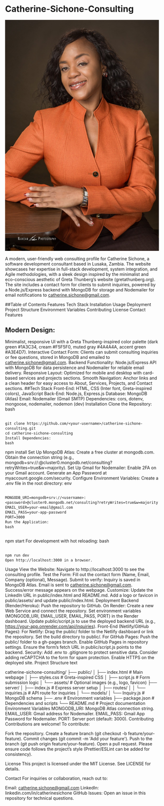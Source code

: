 # Catherine-Sichone-Consulting
![Profile image](https://github.com/Cathy-45/Catherine-Sichone-Consulting/blob/a14f9ef4013c367f09dcf3f34903772e540568e3/IMG_1990.jpeg)


A modern, user-friendly web consulting profile for Catherine Sichone, a software development consultant based in Lusaka, Zambia. The website showcases her expertise in full-stack development, system integration, and Agile methodologies, with a sleek design inspired by the minimalist and eco-conscious aesthetic of Greta Thunberg’s website (gretathunberg.org). The site includes a contact form for clients to submit inquiries, powered by a Node.js/Express backend with MongoDB for storage and Nodemailer for email notifications to catherine.sichone@gmail.com.

##Table of Contents
Features
Tech Stack
Installation
Usage
Deployment
Project Structure
Environment Variables
Contributing
License
Contact
Features
## Modern Design: 
Minimalist, responsive UI with a Greta Thunberg-inspired color palette (dark green #1A3C34, cream #F5F5F0, muted gray #4A4A4A, accent green #A3E4D7).
Interactive Contact Form: Clients can submit consulting inquiries or fee questions, stored in MongoDB and emailed to catherine.sichone@gmail.com.
Backend Functionality: Node.js/Express API with MongoDB for data persistence and Nodemailer for reliable email delivery.
Responsive Layout: Optimized for mobile and desktop with card-based services and projects sections.
Smooth Navigation: Anchor links and a clean header for easy access to About, Services, Projects, and Contact sections.
##Tech Stack
Front-End: HTML, CSS (Inter font, Greta-inspired colors), JavaScript
Back-End: Node.js, Express.js
Database: MongoDB (Atlas)
Email: Nodemailer (Gmail SMTP)
Dependencies: cors, dotenv, mongoose, nodemailer, nodemon (dev)
Installation
Clone the Repository:
bash

```

git clone https://github.com/<your-username>/catherine-sichone-consulting.git
cd catherine-sichone-consulting
Install Dependencies:
bash

```

npm install
Set Up MongoDB Atlas:
Create a free cluster at mongodb.com.
Obtain the connection string (e.g., mongodb+srv://<username>:<password>@cluster0.mongodb.net/consulting?retryWrites=true&w=majority).
Set Up Gmail for Nodemailer:
Enable 2FA on your Gmail account.
Generate an App Password at myaccount.google.com/security.
Configure Environment Variables:
Create a .env file in the root directory:
env

```

MONGODB_URI=mongodb+srv://<username>:<password>@cluster0.mongodb.net/consulting?retryWrites=true&w=majority
EMAIL_USER=your-email@gmail.com
EMAIL_PASS=your-app-password
PORT=3000
Run the Application:
bash


```
npm start
For development with hot reloading:
bash

```

npm run dev
Open http://localhost:3000 in a browser.
```
Usage
View the Website: Navigate to http://localhost:3000 to see the consulting profile.
Test the Form:
Fill out the contact form (Name, Email, Company (optional), Message).
Submit to verify:
Inquiry is saved in MongoDB Atlas.
Email is sent to catherine.sichone@gmail.com.
Success/error message appears on the webpage.
Customize:
Update the LinkedIn URL in public/index.html and README.md.
Add a logo or favicon in public/assets/ and update public/index.html.
Deployment
Backend (Render/Heroku):
Push the repository to GitHub.
On Render:
Create a new Web Service and connect the repository.
Set environment variables (MONGODB_URI, EMAIL_USER, EMAIL_PASS, PORT) in the Render dashboard.
Update public/script.js to use the deployed backend URL (e.g., https://your-app.onrender.com/api/inquiries).
Front-End (Netlify/GitHub Pages):
For Netlify:
Drag the public/ folder to the Netlify dashboard or link the repository.
Set the build directory to public/.
For GitHub Pages:
Push the public/ folder to a gh-pages branch.
Enable GitHub Pages in repository settings.
Ensure the form’s fetch URL in public/script.js points to the backend.
Security:
Add .env to .gitignore to protect sensitive data.
Consider adding reCAPTCHA to the form for spam protection.
Enable HTTPS on the deployed site.
Project Structure
text



catherine-sichone-consulting/
├── public/
│   ├── index.html        # Main webpage
│   ├── styles.css        # Greta-inspired CSS
│   ├── script.js         # Form submission logic
│   └── assets/           # Optional images (e.g., logo, favicon)
├── server/
│   ├── index.js          # Express server setup
│   ├── routes/
│   │   └── inquiries.js  # API route for inquiries
│   └── models/
│       └── Inquiry.js    # MongoDB schema
├── .env                  # Environment variables
├── package.json          # Dependencies and scripts
└── README.md             # Project documentation
Environment Variables
MONGODB_URI: MongoDB Atlas connection string.
EMAIL_USER: Gmail address for Nodemailer.
EMAIL_PASS: Gmail App Password for Nodemailer.
PORT: Server port (default: 3000).
Contributing
Contributions are welcome! To contribute:

Fork the repository.
Create a feature branch (git checkout -b feature/your-feature).
Commit changes (git commit -m 'Add your feature').
Push to the branch (git push origin feature/your-feature).
Open a pull request.
Please ensure code follows the project’s style (Prettier/ESLint can be added for consistency).

License
This project is licensed under the MIT License. See LICENSE for details.

Contact
For inquiries or collaboration, reach out to:

Email: catherine.sichone@gmail.com
LinkedIn: linkedin.com/in/catherinesichone
GitHub Issues: Open an issue in this repository for technical questions.
